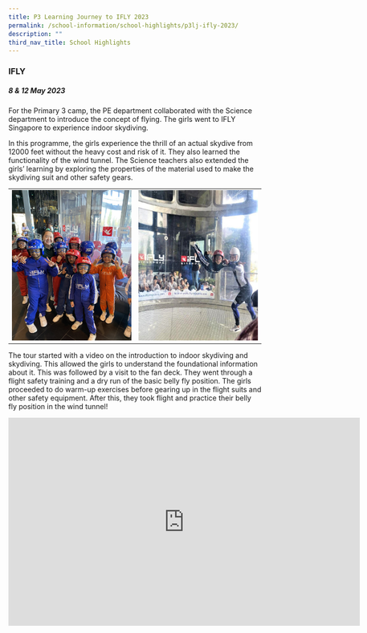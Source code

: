 ```yaml
---
title: P3 Learning Journey to IFLY 2023
permalink: /school-information/school-highlights/p3lj-ifly-2023/
description: ""
third_nav_title: School Highlights
---
```

### IFLY 

##### 8 &amp; 12 May 2023

For the Primary 3 camp, the PE department collaborated with the Science department to introduce the concept of flying. The girls went to IFLY Singapore to experience indoor skydiving.

In this programme, the girls experience the thrill of an actual skydive from 12000 feet without the heavy cost and risk of it. They also learned the functionality of the wind tunnel. 
The Science teachers also extended the girls’ learning by exploring the properties of the material used to make the skydiving suit and other safety gears. 

<table>
<tbody><tr>
		<td><img alt="p3ljifly01" src="/images/P3%20LJ%20IFLY%202023/img_0455.JPG" style="width:500px;height:300px;"> </td>
		<td><img alt="p3ljifly02" src="/images/P3%20LJ%20IFLY%202023/watch%20me%20fly%2002.jpeg" style="width:500px;height:300px;"> </td>
</tr></tbody></table>

The tour started with a video on the introduction to indoor skydiving and skydiving. This allowed the girls to understand the foundational information about it. This was followed by a visit to the fan deck. They went through a flight safety training and a dry run of the basic belly fly position. The girls proceeded to do warm-up exercises before gearing up in the flight suits and other safety equipment. After this, they took flight and practice their belly fly position in the wind tunnel!

<center><iframe allowfullscreen="" allow="accelerometer; autoplay; clipboard-write; encrypted-media; gyroscope; picture-in-picture; web-share" frameborder="0" title="YouTube video player" src="https://www.youtube.com/embed/yAjgOMJRqB4" height="415" width="700"></iframe></center>